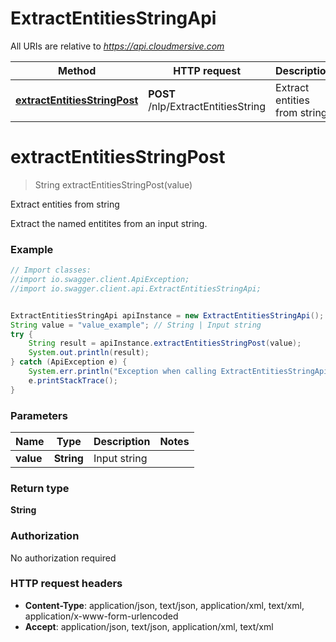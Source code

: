 # ExtractEntitiesStringApi

All URIs are relative to *https://api.cloudmersive.com*

Method | HTTP request | Description
------------- | ------------- | -------------
[**extractEntitiesStringPost**](ExtractEntitiesStringApi.md#extractEntitiesStringPost) | **POST** /nlp/ExtractEntitiesString | Extract entities from string


<a name="extractEntitiesStringPost"></a>
# **extractEntitiesStringPost**
> String extractEntitiesStringPost(value)

Extract entities from string

Extract the named entitites from an input string.

### Example
```java
// Import classes:
//import io.swagger.client.ApiException;
//import io.swagger.client.api.ExtractEntitiesStringApi;


ExtractEntitiesStringApi apiInstance = new ExtractEntitiesStringApi();
String value = "value_example"; // String | Input string
try {
    String result = apiInstance.extractEntitiesStringPost(value);
    System.out.println(result);
} catch (ApiException e) {
    System.err.println("Exception when calling ExtractEntitiesStringApi#extractEntitiesStringPost");
    e.printStackTrace();
}
```

### Parameters

Name | Type | Description  | Notes
------------- | ------------- | ------------- | -------------
 **value** | **String**| Input string |

### Return type

**String**

### Authorization

No authorization required

### HTTP request headers

 - **Content-Type**: application/json, text/json, application/xml, text/xml, application/x-www-form-urlencoded
 - **Accept**: application/json, text/json, application/xml, text/xml

